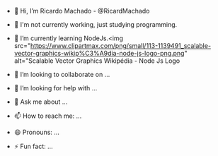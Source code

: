 
- 👋 Hi, I’m Ricardo Machado - @RicardMachado
- 🔭 I'm not currently working, just studying programming.
- 🌱 I’m currently learning NodeJs.<img src="https://www.clipartmax.com/png/small/113-1139491_scalable-vector-graphics-wikip%C3%A9dia-node-js-logo-png.png" alt="Scalable Vector Graphics Wikipédia - Node Js Logo 


- 👯 I’m looking to collaborate on ...
- 🤔 I’m looking for help with ...
- 💬 Ask me about ...
- 📫 How to reach me: ...
- 😄 Pronouns: ...
- ⚡ Fun fact: ...

